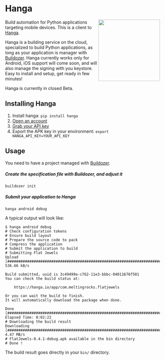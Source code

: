 # Hanga

<img align="right" height="200" src="http://hanga.io/static/icon.png"/>

Build automation for Python applications targeting mobile devices. This is a
client to [Hanga](https://hanga.io).

Hanga is a building service on the cloud, specialized to build Python applications, as long as your application is manager with [Buildozer](https://github.com/kivy/buildozer). Hanga currently works only for Android, iOS support will come soon, and will also manage the signing with you keystore. Easy to install and setup, get ready in few minutes!

Hanga is currently in closed Beta.


## Installing Hanga

1. Install hanga: `pip install hanga`
2. [Open an account](https://hanga.io)
3. [Grab your API key](https://hanga.io/settings)
4. Export the APK key in your environment: `export HANGA_API_KEY=YOUR_API_KEY`


## Usage

You need to have a project managed with [Buildozer](http://github.com/kivy/buildozer).

##### Create the specification file with Buildozer, and adjust it
```
buildozer init
```
##### Submit your application to Hanga
```
hanga android debug
```

A typical output will look like:
```
$ hanga android debug
# Check configuration tokens
# Ensure build layout
# Prepare the source code to pack
# Compress the application
# Submit the application to build
# Submitting Flat Jewels
Upload [############################################################################################] 536.66 kB/s

Build submitted, uuid is 3c49499a-c762-11e3-bbbc-04011676f501
You can check the build status at:

    https://hanga.io/app/com.meltingrocks.flatjewels

Or you can wait the build to finish.
It will automatically download the package when done.

Done [####################################################################################] Elapsed Time: 0:02:22
# Downloading the build result
Downloading [#######################################################################################]   4.47 MB/s
# FlatJewels-0.4.1-debug.apk available in the bin directory
# Done !
```

The build result goes directly in your `bin/` directory.
